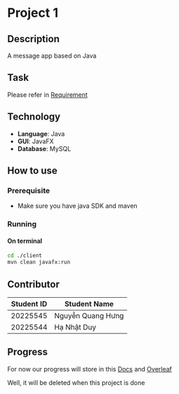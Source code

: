 # Project 1

## Description
A message app based on Java

## Task
Please refer in [Requirement](Requirement.MD)

## Technology
- **Language**: Java
- **GUI**: JavaFX
- **Database**: MySQL

## How to use  
### Prerequisite  
- Make sure you have java SDK and maven

### Running
#### On terminal
```bash
cd ./client
mvn clean javafx:run
```

## Contributor
| Student ID  | Student Name |
| ------------- | ------------- |
| 20225545 | Nguyễn Quang Hưng  |
| 20225544  | Hạ Nhật Duy  |

## Progress

For now our progress will store in this [Docs](https://docs.google.com/document/d/11w4li3BwzRBDgchZ0EQYa_aQc2JgQEDFQK2WTC5q-9c/edit?usp=sharing) and [Overleaf](https://www.overleaf.com/project/6623cdf4acf3f13eca3c4486)

Well, it will be deleted when this project is done
